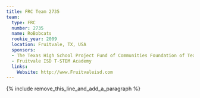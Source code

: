 ```yaml
---
title: FRC Team 2735
team:
  type: FRC
  number: 2735
  name: RoBobcats
  rookie_year: 2009
  location: Fruitvale, TX, USA
  sponsors:
  - The Texas High School Project Fund of Communities Foundation of Texas
  - Fruitvale ISD T-STEM Academy
  links:
    Website: http://www.Fruitvaleisd.com
---
```


{% include remove_this_line_and_add_a_paragraph %}